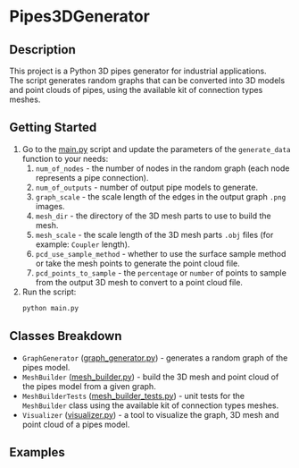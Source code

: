 # Pipes3DGenerator


## Description

This project is a Python 3D pipes generator for industrial applications. \
The script generates random graphs that can be converted into 3D models and point clouds of pipes, 
using the available kit of connection types meshes.


## Getting Started

1. Go to the [main.py](main.py) script and update the parameters of the `generate_data` function to your needs:
   1. `num_of_nodes` - the number of nodes in the random graph (each node represents a pipe connection).
   2. `num_of_outputs` - number of output pipe models to generate.
   3. `graph_scale` - the scale length of the edges in the output graph `.png` images.
   4. `mesh_dir` - the directory of the 3D mesh parts to use to build the mesh.
   5. `mesh_scale` - the scale length of the 3D mesh parts `.obj` files (for example: `Coupler` length).
   6. `pcd_use_sample_method` - whether to use the surface sample method or take the mesh points to generate the point cloud file.
   7. `pcd_points_to_sample` - the `percentage` or `number` of points to sample from the output 3D mesh to convert to a point cloud file.
2. Run the script:
   ```bash
   python main.py
   ```


## Classes Breakdown

- `GraphGenerator` ([graph_generator.py](graph_generator.py)) - generates a random graph of the pipes model.
- `MeshBuilder` ([mesh_builder.py](mesh_builder.py)) - build the 3D mesh and point cloud of the pipes model from a given graph.
- `MeshBuilderTests` ([mesh_builder_tests.py](mesh_builder_tests.py)) - unit tests for the `MeshBuilder` class using the available kit of connection types meshes.
- `Visualizer` ([visualizer.py](visualizer.py)) - a tool to visualize the graph, 3D mesh and point cloud of a pipes model.


## Examples
